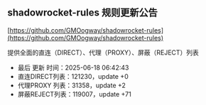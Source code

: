 ## shadowrocket-rules 规则更新公告

[https://github.com/GMOogway/shadowrocket-rules](https://github.com/GMOogway/shadowrocket-rules)

提供全面的直连（DIRECT）、代理（PROXY）、屏蔽（REJECT）列表
- 最后 更新 时间：2025-06-18 06:42:43
- 直连DIRECT列表：121230，update +0
- 代理PROXY 列表：31358，update +2
- 屏蔽REJECT列表：119007，update +71